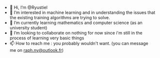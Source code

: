 - 👋 Hi, I’m @Ryustiel
- 👀 I’m interested in machine learning and in understanding the issues that the existing training algorithms are trying to solve.
- 🌱 I’m currently learning mathematics and computer science (as an university student)
- 💞️ I’m looking to collaborate on nothing for now since i'm still in the process of learning very basic things
- 📫 How to reach me : you probably wouldn't want. (you can message me on raph.ny@outlook.fr)

<!---
Ryustiel/Ryustiel is a ✨ special ✨ repository because its `README.md` (this file) appears on your GitHub profile.
You can click the Preview link to take a look at your changes.
--->
